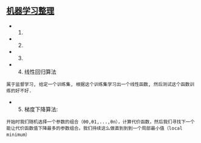 ## [机器学习整理](http://www.jianshu.com/u/335306f03fb9)

- 1.
- 2.
- 3.
- 4. 线性回归算法
```
属于监督学习, 给定一个训练集, 根据这个训练集学习出一个线性函数, 然后测试这个函数训练的好不好.
```
- 5. 梯度下降算法: 
```
开始时我们随机选择一个参数的组合（θ0,θ1,...,θn），计算代价函数，然后我们寻找下一个能让代价函数值下降最多的参数组合。我们持续这么做直到到到一个局部最小值（local minimum）
```

